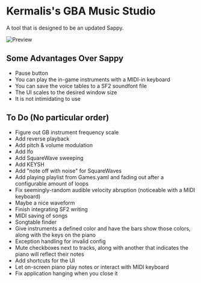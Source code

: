 # Kermalis's GBA Music Studio

A tool that is designed to be an updated Sappy.

![Preview](https://i.imgur.com/fsfxud4.gif)

## Some Advantages Over Sappy
* Pause button
* You can play the in-game instruments with a MIDI-in keyboard
* You can save the voice tables to a SF2 soundfont file
* The UI scales to the desired window size
* It is not intimidating to use

## To Do (No particular order)

* Figure out GB instrument frequency scale
* Add reverse playback
* Add pitch & volume modulation
* Add lfo
* Add SquareWave sweeping
* Add KEYSH
* Add "note off with noise" for SquareWaves
* Add playing playlist from Games.yaml and fading out after a configurable amount of loops
* Fix seemingly-random audible velocity abruption (noticeable with a MIDI keyboard)
* Maybe a nice waveform
* Finish integrating SF2 writing
* MIDI saving of songs
* Songtable finder
* Give instruments a defined color and have the bars show those colors, along with the keys on the piano
* Exception handling for invalid config
* Mute checkboxes next to tracks, along with another that indicates the piano will reflect their notes
* Add shortcuts for the UI
* Let on-screen piano play notes or interact with MIDI keyboard
* Fix application hanging when you close it